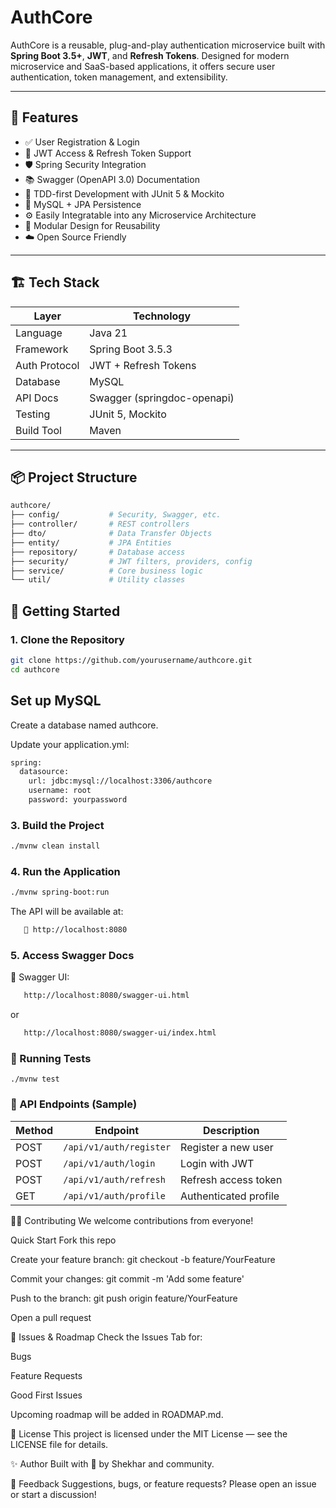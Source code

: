 # AuthCore

AuthCore is a reusable, plug-and-play authentication microservice built with **Spring Boot 3.5+**, **JWT**, and **Refresh Tokens**. Designed for modern microservice and SaaS-based applications, it offers secure user authentication, token management, and extensibility.

---

## 🚀 Features

- ✅ User Registration & Login
- 🔐 JWT Access & Refresh Token Support
- 🛡️ Spring Security Integration
- 📚 Swagger (OpenAPI 3.0) Documentation
- 🧪 TDD-first Development with JUnit 5 & Mockito
- 💾 MySQL + JPA Persistence
- ⚙️ Easily Integratable into any Microservice Architecture
- 🧱 Modular Design for Reusability
- ☁️ Open Source Friendly

---

## 🏗️ Tech Stack

| Layer            | Technology                        |
|------------------|------------------------------------|
| Language         | Java 21                           |
| Framework        | Spring Boot 3.5.3                 |
| Auth Protocol    | JWT + Refresh Tokens              |
| Database         | MySQL                             |
| API Docs         | Swagger (springdoc-openapi)       |
| Testing          | JUnit 5, Mockito                  |
| Build Tool       | Maven                             |

---

## 📦 Project Structure

```bash
authcore/
├── config/           # Security, Swagger, etc.
├── controller/       # REST controllers
├── dto/              # Data Transfer Objects
├── entity/           # JPA Entities
├── repository/       # Database access
├── security/         # JWT filters, providers, config
├── service/          # Core business logic
└── util/             # Utility classes
```
## 🔧 Getting Started

### 1. Clone the Repository

```bash
git clone https://github.com/yourusername/authcore.git
cd authcore
```
## Set up MySQL
Create a database named authcore.

Update your application.yml:

```bash
spring:
  datasource:
    url: jdbc:mysql://localhost:3306/authcore
    username: root
    password: yourpassword
```
### 3. Build the Project
```bash
./mvnw clean install
```

### 4. Run the Application
   ```bash
   ./mvnw spring-boot:run
  ```
The API will be available at:
```bash
   📍 http://localhost:8080
```

### 5. Access Swagger Docs
📖 Swagger UI:
```bash
   http://localhost:8080/swagger-ui.html
```
or
```bash
   http://localhost:8080/swagger-ui/index.html
```

### 🧪 Running Tests
```basht
./mvnw test
```
### 📘 API Endpoints (Sample)
| Method | Endpoint                | Description           |
| ------ | ----------------------- | --------------------- |
| POST   | `/api/v1/auth/register` | Register a new user   |
| POST   | `/api/v1/auth/login`    | Login with JWT        |
| POST   | `/api/v1/auth/refresh`  | Refresh access token  |
| GET    | `/api/v1/auth/profile`  | Authenticated profile |


👨‍💻 Contributing
We welcome contributions from everyone!

Quick Start
Fork this repo

Create your feature branch: git checkout -b feature/YourFeature

Commit your changes: git commit -m 'Add some feature'

Push to the branch: git push origin feature/YourFeature

Open a pull request

📂 Issues & Roadmap
Check the Issues Tab for:

Bugs

Feature Requests

Good First Issues

Upcoming roadmap will be added in ROADMAP.md.

📄 License
This project is licensed under the MIT License — see the LICENSE file for details.

✨ Author
Built with 💚 by Shekhar and community.

💬 Feedback
Suggestions, bugs, or feature requests?
Please open an issue or start a discussion!

